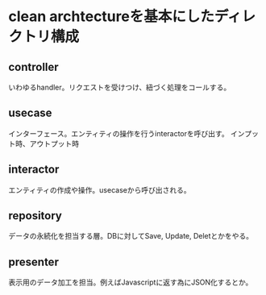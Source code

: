 # clean archtectureを基本にしたディレクトリ構成

## controller
いわゆるhandler。リクエストを受けつけ、紐づく処理をコールする。

## usecase
インターフェース。エンティティの操作を行うinteractorを呼び出す。
インプット時、アウトプット時

## interactor
エンティティの作成や操作。usecaseから呼び出される。

## repository
データの永続化を担当する層。DBに対してSave, Update, Deletとかをやる。

## presenter
表示用のデータ加工を担当。例えばJavascriptに返す為にJSON化するとか。


